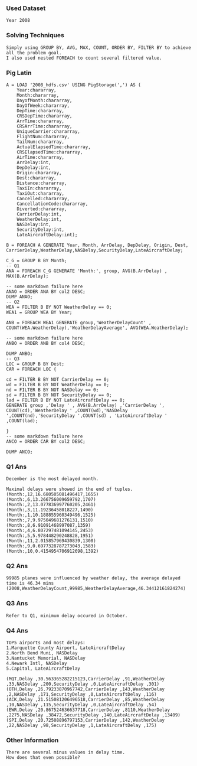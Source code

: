 ### Used Dataset
    Year 2008

### Solving Techniques
    Simply using GROUP BY, AVG, MAX, COUNT, ORDER BY, FILTER BY to achieve all the problem goal.
    I also used nested FOREACH to count several filtered value.

### Pig Latin
    A = LOAD '2008_hdfs.csv' USING PigStorage(',') AS (
        Year:chararray,
        Month:chararray,
        DayofMonth:chararray,
        DayOfWeek:chararray,
        DepTime:chararray,
        CRSDepTime:chararray,
        ArrTime:chararray,
        CRSArrTime:chararray,
        UniqueCarrier:chararray,
        FlightNum:chararray,
        TailNum:chararray,
        ActualElapsedTime:chararray,
        CRSElapsedTime:chararray,
        AirTime:chararray,
        ArrDelay:int,
        DepDelay:int,
        Origin:chararray,
        Dest:chararray,
        Distance:chararray,
        TaxiIn:chararray,
        TaxiOut:chararray,
        Cancelled:chararray,
        CancellationCode:chararray,
        Diverted:chararray,
        CarrierDelay:int,
        WeatherDelay:int,
        NASDelay:int,
        SecurityDelay:int,
        LateAircraftDelay:int);

    B = FOREACH A GENERATE Year, Month, ArrDelay, DepDelay, Origin, Dest, CarrierDelay,WeatherDelay,NASDelay,SecurityDelay,LateAircraftDelay;

    C_G = GROUP B BY Month;
    -- Q1
    ANA = FOREACH C_G GENERATE 'Month:', group, AVG(B.ArrDelay) , MAX(B.ArrDelay);

    -- some markdown failure here
    ANAO = ORDER ANA BY col2 DESC;
    DUMP ANAO;
    -- Q2
    WEA = FILTER B BY NOT WeatherDelay == 0;
    WEA1 = GROUP WEA BY Year;

    ANB = FOREACH WEA1 GENERATE group,'WeatherDelayCount' , COUNT(WEA.WeatherDelay),'WeatherDelayAverage', AVG(WEA.WeatherDelay);

    -- some markdown failure here
    ANBO = ORDER ANB BY col4 DESC;

    DUMP ANBO;
    -- Q3
    LOC = GROUP B BY Dest;
    CAR = FOREACH LOC {

    cd = FILTER B BY NOT CarrierDelay == 0;
    wd = FILTER B BY NOT WeatherDelay == 0;
    nd = FILTER B BY NOT NASDelay == 0;
    sd = FILTER B BY NOT SecurityDelay == 0;
    lad = FILTER B BY NOT LateAircraftDelay == 0;
    GENERATE group ,'Delay ' , AVG(B.ArrDelay) ,'CarrierDelay ', COUNT(cd),'WeatherDelay ' ,COUNT(wd),'NASDelay ',COUNT(nd),'SecurityDelay ',COUNT(sd) , 'LateAircraftDelay ' ,COUNT(lad);

    }
    -- some markdown failure here
    ANCO = ORDER CAR BY col2 DESC;

    DUMP ANCO;
### Q1 Ans
    December is the most delayed month.

    Maximal delays were showed in the end of tuples.
    (Month:,12,16.680505081496417,1655)
    (Month:,6,13.266756009659792,1707)
    (Month:,2,13.077836997760205,2461)
    (Month:,3,11.19236458018227,1490)
    (Month:,1,10.188855960349496,1525)
    (Month:,7,9.975049681276131,1510)
    (Month:,8,6.91091468997087,1359)
    (Month:,4,6.807297481094145,2453)
    (Month:,5,5.978448290248828,1951)
    (Month:,11,2.015857969430839,1308)
    (Month:,9,0.6977328787273043,1583)
    (Month:,10,0.4154954706912698,1392)

### Q2 Ans
    99985 planes were influenced by weather delay, the average delayed time is 46.34 mins
    (2008,WeatherDelayCount,99985,WeatherDelayAverage,46.34412161824274)

### Q3 Ans
    Refer to Q1, minimum delay occured in October.
### Q4 Ans
    TOP5 airports and most delays:
    1.Marquette County Airport, LateAircraftDelay
    2.North Bend Muni, NASDelay
    3.Nantucket Memorial, NASDelay
    4.Newark Intl, NASDelay
    5.Capital, LateAircraftDelay

    (MQT,Delay ,30.563365282215123,CarrierDelay ,91,WeatherDelay ,33,NASDelay ,200,SecurityDelay ,0,LateAircraftDelay ,301)
    (OTH,Delay ,26.79233870967742,CarrierDelay ,143,WeatherDelay ,2,NASDelay ,171,SecurityDelay ,0,LateAircraftDelay ,116)
    (ACK,Delay ,21.515081206496518,CarrierDelay ,85,WeatherDelay ,10,NASDelay ,115,SecurityDelay ,0,LateAircraftDelay ,54)
    (EWR,Delay ,20.867524636637718,CarrierDelay ,8110,WeatherDelay ,2275,NASDelay ,38472,SecurityDelay ,140,LateAircraftDelay ,13409)
    (SPI,Delay ,20.72508896797153,CarrierDelay ,142,WeatherDelay ,22,NASDelay ,98,SecurityDelay ,1,LateAircraftDelay ,175)

### Other Information
    There are several minus values in delay time.
    How does that even possible?
